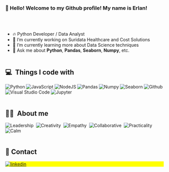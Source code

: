 ### 👋 Hello! Welcome to my Github profile! My name is Erlan!

<br><br>
- 🔥 Python Developer / Data Analyst
- 🔭 I’m currently working on Suridata Healthcare and Cost Solutions
- 🌱 I’m currently learning more about Data Science techniques
- 💬 Ask me about **Python**, **Pandas**, **Seaborn**, **Numpy**, etc.
<br><br>

## 💻 &nbsp;Things I code with

![Python](https://img.shields.io/badge/-Python-000?&logo=Python)
![JavaScript](https://img.shields.io/badge/-JavaScript-000?&logo=JavaScript)
![NodeJS](https://img.shields.io/badge/-NodeJS-000?&logo=NodeJS)
![Pandas](https://img.shields.io/badge/-Pandas-000?&logo=Pandas)
![Numpy](https://img.shields.io/badge/-Numpy-000?&logo=Numpy)
![Seaborn](https://img.shields.io/badge/-Seaborn-000?&logo=Seaborn)
![Github](https://img.shields.io/badge/-Github-000?&logo=Github)
![Visual Studio Code](https://img.shields.io/badge/-Visual%20Studio%20Code-000?&logo=Visual%20Studio%20Code)
![Jupyter](https://img.shields.io/badge/-Jupyter-000?&logo=Jupyter)
<br><br>

## ✌🏻 &nbsp;About me

![Leadership](https://img.shields.io/badge/-Leadership-05122A?style=flat&logo=Leadership)&nbsp;
![Creativity](https://img.shields.io/badge/-Creativity-05122A?style=flat&logo=creativity)&nbsp;
![Empathy](https://img.shields.io/badge/-Empathy-05122A?style=flat&logo=empathy)&nbsp;
![Collaborative](https://img.shields.io/badge/-Collaborative-05122A?style=flat&logo=collaborative)&nbsp;
![Practicality](https://img.shields.io/badge/-Practicality-05122A?style=flat&logo=practicality)&nbsp;
![Calm](https://img.shields.io/badge/-Calm-05122A?style=flat&logo=calm)&nbsp;
<br><br>

## 🪪 Contact

<p align="left" style="background:yellow">
<a href="[https://www.linkedin.com/in/erlanlealdalmeida/" target="_blank">
  <img align="center" src="https://img.shields.io/badge/-erlanleal-05122A?style=flat&logo=linkedin" alt="linkedin"/>
</a>
</p>



